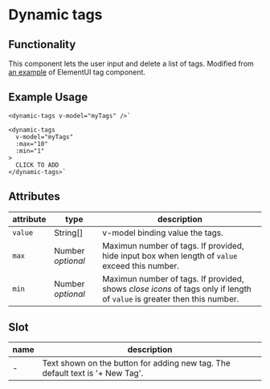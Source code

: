 # Dynamic tags

## Functionality

This component lets the user input and delete a list of tags. Modified from [an example](http://element.eleme.io/2.0/#/zh-CN/component/tag) of ElementUI tag component.

## Example Usage

```
<dynamic-tags v-model="myTags" />`
```

```
<dynamic-tags
  v-model="myTags"
  :max="10"
  :min="1"
>
  CLICK TO ADD
</dynamic-tags>`
```

## Attributes

| attribute | type | description
| --- | --- | ---
| `value` | String[] | v-model binding value the tags.
| `max` | Number *optional* | Maximun number of tags. If provided, hide input box when length of `value` exceed this number.
| `min` | Number *optional* | Maximun number of tags. If provided, shows *close icons* of tags only if length of `value` is greater then this number.


## Slot

| name | description
| --- | ---
| - | Text shown on the button for adding new tag. The default text is '+ New Tag'.
